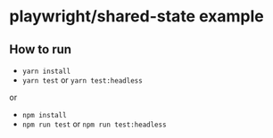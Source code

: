 # playwright/shared-state example

## How to run

- `yarn install`
- `yarn test` or `yarn test:headless`

or 

- `npm install`
- `npm run test` or `npm run test:headless`